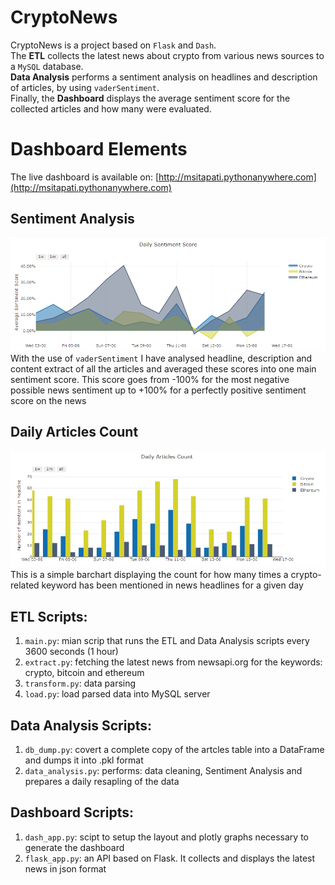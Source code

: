 # CryptoNews
CryptoNews is a project based on `Flask` and `Dash`. <br>
The **ETL** collects the latest news about crypto from various news sources to a `MySQL` database. <br>
**Data Analysis** performs a sentiment analysis on headlines and description of articles, by using `vaderSentiment`. <br>
Finally, the **Dashboard** displays the average sentiment score for the collected articles and how many were evaluated.

# Dashboard Elements
The live dashboard is available on: [http://msitapati.pythonanywhere.com](http://msitapati.pythonanywhere.com)
## Sentiment Analysis
![avg_scores.png](avg_scores.png)
With the use of `vaderSentiment` I have analysed headline, description and content extract of all the articles and averaged these scores into one main sentiment score. This score goes from -100% for the most negative possible news sentiment up to +100% for a perfectly positive sentiment score on the news

## Daily Articles Count
![articles_count.png](articles_count.png)
This is a simple barchart displaying the count for how many times a crypto-related keyword has been mentioned in news headlines for a given day

## ETL Scripts:
1) `main.py`: mian scrip that runs the ETL and Data Analysis scripts every 3600 seconds (1 hour)
2) `extract.py`: fetching the latest news from newsapi.org for the keywords: crypto, bitcoin and ethereum <br>
3) `transform.py`: data parsing <br>
4) `load.py`: load parsed data into MySQL server <br>

## Data Analysis Scripts:
1) `db_dump.py`: covert a complete copy of the artcles table into a DataFrame and dumps it into .pkl format <br>
2) `data_analysis.py`: performs: data cleaning, Sentiment Analysis and prepares a daily resapling of the data <br>

## Dashboard Scripts:
1) `dash_app.py`: scipt to setup the layout and plotly graphs necessary to generate the dashboard <br>
2) `flask_app.py`: an API based on Flask. It collects and displays the latest news in json format <br>
